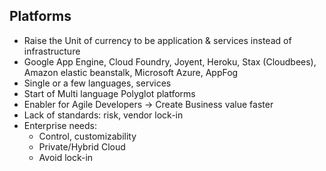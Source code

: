## Platforms

- Raise the Unit of currency to be application & services instead of infrastructure
- Google App Engine, Cloud Foundry, Joyent, Heroku, Stax (Cloudbees), Amazon elastic beanstalk, Microsoft Azure, AppFog
- Single or a few languages, services
- Start of Multi language Polyglot platforms
- Enabler for Agile Developers -> Create Business value faster
- Lack of standards: risk, vendor lock-in
- Enterprise needs:
  - Control, customizability
  - Private/Hybrid Cloud
  - Avoid lock-in